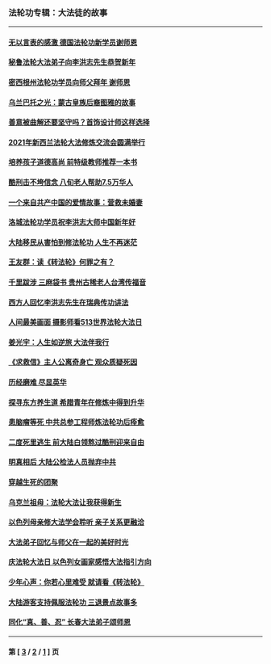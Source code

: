 ### 法轮功专辑：大法徒的故事
---
#### [无以言表的感激 德国法轮功新学员谢师恩](../../pages/nf1147481/n13543790.md?03140430) 
#### [秘鲁法轮大法弟子向李洪志先生恭贺新年](../../pages/nf1147481/n13540182.md?03140430) 
#### [密西根州法轮功学员向师父拜年 谢师恩](../../pages/nf1147481/n13538183.md?03140430) 
#### [乌兰巴托之光：蒙古皇族后裔图雅的故事](../../pages/nf1147481/n13155759.md?03140430) 
#### [善意被曲解还要坚守吗？首饰设计师这样选择](../../pages/nf1147481/n13077575.md?03140430) 
#### [2021年新西兰法轮大法修炼交流会圆满举行](../../pages/nf1147481/n13033149.md?03140430) 
#### [培养孩子道德高尚 前特级教师推荐一本书](../../pages/nf1147481/n12938640.md?03140430) 
#### [酷刑击不垮信念 八旬老人帮助7.5万华人](../../pages/nf1147481/n12880712.md?03140430) 
#### [一个来自共产中国的爱情故事：营救未婚妻](../../pages/nf1147481/n12778386.md?03140430) 
#### [洛城法轮功学员祝李洪志大师中国新年好](../../pages/nf1147481/n12724685.md?03140430) 
#### [大陆移民从害怕到修法轮功 人生不再迷茫](../../pages/nf1147481/n12414325.md?03140430) 
#### [王友群：读《转法轮》何罪之有？](../../pages/nf1147481/n12408647.md?03140430) 
#### [千里跋涉 三麻袋书 贵州古稀老人台湾传福音](../../pages/nf1147481/n12198750.md?03140430) 
#### [西方人回忆李洪志先生在瑞典传功讲法](../../pages/nf1147481/n12099607.md?03140430) 
#### [人间最美画面 摄影师看513世界法轮大法日](../../pages/nf1147481/n12094118.md?03140430) 
#### [姜光宇：人生如逆旅 大法伴我行](../../pages/nf1147481/n12088664.md?03140430) 
#### [《求救信》主人公离奇身亡 观众质疑死因](../../pages/nf1147481/n11845215.md?03140430) 
#### [历经磨难 尽显英华](../../pages/nf1147481/n11723297.md?03140430) 
#### [探寻东方养生道 希腊青年在修炼中得到升华](../../pages/nf1147481/n11494502.md?03140430) 
#### [患脑瘤等死 中共总参工程师炼法轮功后痊愈](../../pages/nf1147481/n11466682.md?03140430) 
#### [二度死里逃生 前大陆白领熬过酷刑迎来自由](../../pages/nf1147481/n11368594.md?03140430) 
#### [明真相后 大陆公检法人员抛弃中共](../../pages/nf1147481/n11358618.md?03140430) 
#### [穿越生死的团聚](../../pages/nf1147481/n11258922.md?03140430) 
#### [乌克兰祖母：法轮大法让我获得新生](../../pages/nf1147481/n11269457.md?03140430) 
#### [以色列母亲修大法学会聆听 亲子关系更融洽](../../pages/nf1147481/n11268195.md?03140430) 
#### [大法弟子回忆与师父在一起的美好时光](../../pages/nf1147481/n11267759.md?03140430) 
#### [庆法轮大法日 以色列女画家感悟大法指引方向](../../pages/nf1147481/n11267735.md?03140430) 
#### [少年心声：你若心里难受 就请看《转法轮》](../../pages/nf1147481/n11267496.md?03140430) 
#### [大陆游客支持佩服法轮功 三退景点故事多](../../pages/nf1147481/n11267378.md?03140430) 
#### [同化“真、善、忍” 长春大法弟子颂师恩](../../pages/nf1147481/n11266497.md?03140430) 

---
#### 第 [ [3](./3.md?03140430) / [2](./2.md?03140430) / [1](./1.md?03140430) ] 页
